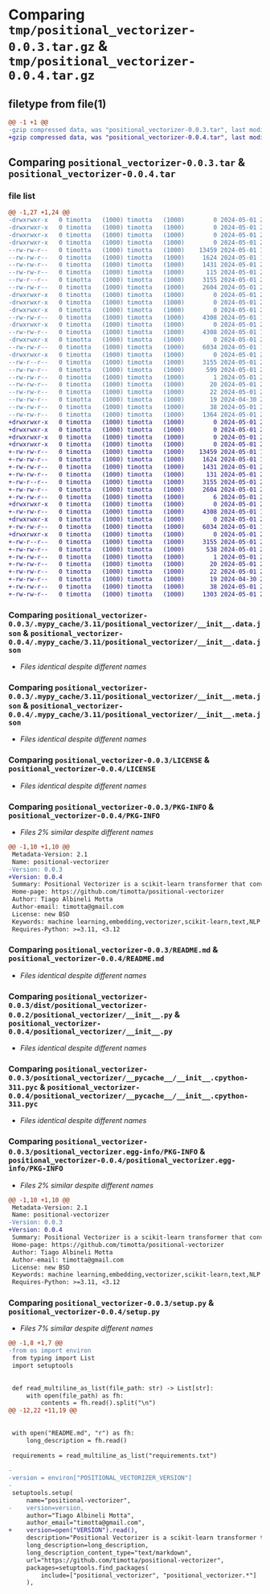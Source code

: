 # Comparing `tmp/positional_vectorizer-0.0.3.tar.gz` & `tmp/positional_vectorizer-0.0.4.tar.gz`

## filetype from file(1)

```diff
@@ -1 +1 @@
-gzip compressed data, was "positional_vectorizer-0.0.3.tar", last modified: Wed May  1 22:57:48 2024, max compression
+gzip compressed data, was "positional_vectorizer-0.0.4.tar", last modified: Wed May  1 23:14:23 2024, max compression
```

## Comparing `positional_vectorizer-0.0.3.tar` & `positional_vectorizer-0.0.4.tar`

### file list

```diff
@@ -1,27 +1,24 @@
-drwxrwxr-x   0 timotta   (1000) timotta   (1000)        0 2024-05-01 22:57:48.238785 positional_vectorizer-0.0.3/
-drwxrwxr-x   0 timotta   (1000) timotta   (1000)        0 2024-05-01 22:57:48.234785 positional_vectorizer-0.0.3/.mypy_cache/
-drwxrwxr-x   0 timotta   (1000) timotta   (1000)        0 2024-05-01 22:57:48.234785 positional_vectorizer-0.0.3/.mypy_cache/3.11/
-drwxrwxr-x   0 timotta   (1000) timotta   (1000)        0 2024-05-01 22:57:48.234785 positional_vectorizer-0.0.3/.mypy_cache/3.11/positional_vectorizer/
--rw-rw-r--   0 timotta   (1000) timotta   (1000)    13459 2024-05-01 19:42:33.000000 positional_vectorizer-0.0.3/.mypy_cache/3.11/positional_vectorizer/__init__.data.json
--rw-rw-r--   0 timotta   (1000) timotta   (1000)     1624 2024-05-01 19:42:33.000000 positional_vectorizer-0.0.3/.mypy_cache/3.11/positional_vectorizer/__init__.meta.json
--rw-rw-r--   0 timotta   (1000) timotta   (1000)     1431 2024-05-01 22:20:12.000000 positional_vectorizer-0.0.3/LICENSE
--rw-rw-r--   0 timotta   (1000) timotta   (1000)      115 2024-05-01 22:57:25.000000 positional_vectorizer-0.0.3/MANIFEST.in
--rw-r--r--   0 timotta   (1000) timotta   (1000)     3155 2024-05-01 22:57:48.238785 positional_vectorizer-0.0.3/PKG-INFO
--rw-rw-r--   0 timotta   (1000) timotta   (1000)     2604 2024-05-01 22:16:28.000000 positional_vectorizer-0.0.3/README.md
-drwxrwxr-x   0 timotta   (1000) timotta   (1000)        0 2024-05-01 22:57:48.234785 positional_vectorizer-0.0.3/dist/
-drwxrwxr-x   0 timotta   (1000) timotta   (1000)        0 2024-05-01 22:57:48.234785 positional_vectorizer-0.0.3/dist/positional_vectorizer-0.0.2/
-drwxrwxr-x   0 timotta   (1000) timotta   (1000)        0 2024-05-01 22:57:48.234785 positional_vectorizer-0.0.3/dist/positional_vectorizer-0.0.2/positional_vectorizer/
--rw-rw-r--   0 timotta   (1000) timotta   (1000)     4308 2024-05-01 19:48:05.000000 positional_vectorizer-0.0.3/dist/positional_vectorizer-0.0.2/positional_vectorizer/__init__.py
-drwxrwxr-x   0 timotta   (1000) timotta   (1000)        0 2024-05-01 22:57:48.234785 positional_vectorizer-0.0.3/positional_vectorizer/
--rw-rw-r--   0 timotta   (1000) timotta   (1000)     4308 2024-05-01 19:48:05.000000 positional_vectorizer-0.0.3/positional_vectorizer/__init__.py
-drwxrwxr-x   0 timotta   (1000) timotta   (1000)        0 2024-05-01 22:57:48.234785 positional_vectorizer-0.0.3/positional_vectorizer/__pycache__/
--rw-rw-r--   0 timotta   (1000) timotta   (1000)     6034 2024-05-01 19:47:34.000000 positional_vectorizer-0.0.3/positional_vectorizer/__pycache__/__init__.cpython-311.pyc
-drwxrwxr-x   0 timotta   (1000) timotta   (1000)        0 2024-05-01 22:57:48.238785 positional_vectorizer-0.0.3/positional_vectorizer.egg-info/
--rw-r--r--   0 timotta   (1000) timotta   (1000)     3155 2024-05-01 22:57:47.000000 positional_vectorizer-0.0.3/positional_vectorizer.egg-info/PKG-INFO
--rw-rw-r--   0 timotta   (1000) timotta   (1000)      599 2024-05-01 22:57:48.000000 positional_vectorizer-0.0.3/positional_vectorizer.egg-info/SOURCES.txt
--rw-rw-r--   0 timotta   (1000) timotta   (1000)        1 2024-05-01 22:57:47.000000 positional_vectorizer-0.0.3/positional_vectorizer.egg-info/dependency_links.txt
--rw-rw-r--   0 timotta   (1000) timotta   (1000)       20 2024-05-01 22:57:47.000000 positional_vectorizer-0.0.3/positional_vectorizer.egg-info/requires.txt
--rw-rw-r--   0 timotta   (1000) timotta   (1000)       22 2024-05-01 22:57:47.000000 positional_vectorizer-0.0.3/positional_vectorizer.egg-info/top_level.txt
--rw-rw-r--   0 timotta   (1000) timotta   (1000)       19 2024-04-30 23:59:15.000000 positional_vectorizer-0.0.3/requirements.txt
--rw-rw-r--   0 timotta   (1000) timotta   (1000)       38 2024-05-01 22:57:48.238785 positional_vectorizer-0.0.3/setup.cfg
--rw-rw-r--   0 timotta   (1000) timotta   (1000)     1364 2024-05-01 22:20:55.000000 positional_vectorizer-0.0.3/setup.py
+drwxrwxr-x   0 timotta   (1000) timotta   (1000)        0 2024-05-01 23:14:23.076343 positional_vectorizer-0.0.4/
+drwxrwxr-x   0 timotta   (1000) timotta   (1000)        0 2024-05-01 23:14:23.072343 positional_vectorizer-0.0.4/.mypy_cache/
+drwxrwxr-x   0 timotta   (1000) timotta   (1000)        0 2024-05-01 23:14:23.072343 positional_vectorizer-0.0.4/.mypy_cache/3.11/
+drwxrwxr-x   0 timotta   (1000) timotta   (1000)        0 2024-05-01 23:14:23.072343 positional_vectorizer-0.0.4/.mypy_cache/3.11/positional_vectorizer/
+-rw-rw-r--   0 timotta   (1000) timotta   (1000)    13459 2024-05-01 19:42:33.000000 positional_vectorizer-0.0.4/.mypy_cache/3.11/positional_vectorizer/__init__.data.json
+-rw-rw-r--   0 timotta   (1000) timotta   (1000)     1624 2024-05-01 19:42:33.000000 positional_vectorizer-0.0.4/.mypy_cache/3.11/positional_vectorizer/__init__.meta.json
+-rw-rw-r--   0 timotta   (1000) timotta   (1000)     1431 2024-05-01 22:20:12.000000 positional_vectorizer-0.0.4/LICENSE
+-rw-rw-r--   0 timotta   (1000) timotta   (1000)      131 2024-05-01 23:12:56.000000 positional_vectorizer-0.0.4/MANIFEST.in
+-rw-r--r--   0 timotta   (1000) timotta   (1000)     3155 2024-05-01 23:14:23.076343 positional_vectorizer-0.0.4/PKG-INFO
+-rw-rw-r--   0 timotta   (1000) timotta   (1000)     2604 2024-05-01 22:16:28.000000 positional_vectorizer-0.0.4/README.md
+-rw-rw-r--   0 timotta   (1000) timotta   (1000)        6 2024-05-01 23:14:18.000000 positional_vectorizer-0.0.4/VERSION
+drwxrwxr-x   0 timotta   (1000) timotta   (1000)        0 2024-05-01 23:14:23.072343 positional_vectorizer-0.0.4/positional_vectorizer/
+-rw-rw-r--   0 timotta   (1000) timotta   (1000)     4308 2024-05-01 19:48:05.000000 positional_vectorizer-0.0.4/positional_vectorizer/__init__.py
+drwxrwxr-x   0 timotta   (1000) timotta   (1000)        0 2024-05-01 23:14:23.072343 positional_vectorizer-0.0.4/positional_vectorizer/__pycache__/
+-rw-rw-r--   0 timotta   (1000) timotta   (1000)     6034 2024-05-01 19:47:34.000000 positional_vectorizer-0.0.4/positional_vectorizer/__pycache__/__init__.cpython-311.pyc
+drwxrwxr-x   0 timotta   (1000) timotta   (1000)        0 2024-05-01 23:14:23.076343 positional_vectorizer-0.0.4/positional_vectorizer.egg-info/
+-rw-r--r--   0 timotta   (1000) timotta   (1000)     3155 2024-05-01 23:14:22.000000 positional_vectorizer-0.0.4/positional_vectorizer.egg-info/PKG-INFO
+-rw-rw-r--   0 timotta   (1000) timotta   (1000)      538 2024-05-01 23:14:23.000000 positional_vectorizer-0.0.4/positional_vectorizer.egg-info/SOURCES.txt
+-rw-rw-r--   0 timotta   (1000) timotta   (1000)        1 2024-05-01 23:14:22.000000 positional_vectorizer-0.0.4/positional_vectorizer.egg-info/dependency_links.txt
+-rw-rw-r--   0 timotta   (1000) timotta   (1000)       20 2024-05-01 23:14:22.000000 positional_vectorizer-0.0.4/positional_vectorizer.egg-info/requires.txt
+-rw-rw-r--   0 timotta   (1000) timotta   (1000)       22 2024-05-01 23:14:22.000000 positional_vectorizer-0.0.4/positional_vectorizer.egg-info/top_level.txt
+-rw-rw-r--   0 timotta   (1000) timotta   (1000)       19 2024-04-30 23:59:15.000000 positional_vectorizer-0.0.4/requirements.txt
+-rw-rw-r--   0 timotta   (1000) timotta   (1000)       38 2024-05-01 23:14:23.076343 positional_vectorizer-0.0.4/setup.cfg
+-rw-rw-r--   0 timotta   (1000) timotta   (1000)     1303 2024-05-01 23:13:17.000000 positional_vectorizer-0.0.4/setup.py
```

### Comparing `positional_vectorizer-0.0.3/.mypy_cache/3.11/positional_vectorizer/__init__.data.json` & `positional_vectorizer-0.0.4/.mypy_cache/3.11/positional_vectorizer/__init__.data.json`

 * *Files identical despite different names*

### Comparing `positional_vectorizer-0.0.3/.mypy_cache/3.11/positional_vectorizer/__init__.meta.json` & `positional_vectorizer-0.0.4/.mypy_cache/3.11/positional_vectorizer/__init__.meta.json`

 * *Files identical despite different names*

### Comparing `positional_vectorizer-0.0.3/LICENSE` & `positional_vectorizer-0.0.4/LICENSE`

 * *Files identical despite different names*

### Comparing `positional_vectorizer-0.0.3/PKG-INFO` & `positional_vectorizer-0.0.4/PKG-INFO`

 * *Files 2% similar despite different names*

```diff
@@ -1,10 +1,10 @@
 Metadata-Version: 2.1
 Name: positional-vectorizer
-Version: 0.0.3
+Version: 0.0.4
 Summary: Positional Vectorizer is a scikit-learn transformer that converts text to bag of words vector using a positional ranking algorithm as score
 Home-page: https://github.com/timotta/positional-vectorizer
 Author: Tiago Albineli Motta
 Author-email: timotta@gmail.com
 License: new BSD
 Keywords: machine learning,embedding,vectorizer,scikit-learn,text,NLP
 Requires-Python: >=3.11, <3.12
```

### Comparing `positional_vectorizer-0.0.3/README.md` & `positional_vectorizer-0.0.4/README.md`

 * *Files identical despite different names*

### Comparing `positional_vectorizer-0.0.3/dist/positional_vectorizer-0.0.2/positional_vectorizer/__init__.py` & `positional_vectorizer-0.0.4/positional_vectorizer/__init__.py`

 * *Files identical despite different names*

### Comparing `positional_vectorizer-0.0.3/positional_vectorizer/__pycache__/__init__.cpython-311.pyc` & `positional_vectorizer-0.0.4/positional_vectorizer/__pycache__/__init__.cpython-311.pyc`

 * *Files identical despite different names*

### Comparing `positional_vectorizer-0.0.3/positional_vectorizer.egg-info/PKG-INFO` & `positional_vectorizer-0.0.4/positional_vectorizer.egg-info/PKG-INFO`

 * *Files 2% similar despite different names*

```diff
@@ -1,10 +1,10 @@
 Metadata-Version: 2.1
 Name: positional-vectorizer
-Version: 0.0.3
+Version: 0.0.4
 Summary: Positional Vectorizer is a scikit-learn transformer that converts text to bag of words vector using a positional ranking algorithm as score
 Home-page: https://github.com/timotta/positional-vectorizer
 Author: Tiago Albineli Motta
 Author-email: timotta@gmail.com
 License: new BSD
 Keywords: machine learning,embedding,vectorizer,scikit-learn,text,NLP
 Requires-Python: >=3.11, <3.12
```

### Comparing `positional_vectorizer-0.0.3/setup.py` & `positional_vectorizer-0.0.4/setup.py`

 * *Files 7% similar despite different names*

```diff
@@ -1,8 +1,7 @@
-from os import environ
 from typing import List
 import setuptools
 
 
 def read_multiline_as_list(file_path: str) -> List[str]:
     with open(file_path) as fh:
         contents = fh.read().split("\n")
@@ -12,22 +11,19 @@
 
 
 with open("README.md", "r") as fh:
     long_description = fh.read()
 
 requirements = read_multiline_as_list("requirements.txt")
 
-
-version = environ["POSITIONAL_VECTORIZER_VERSION"]
-
 setuptools.setup(
     name="positional-vectorizer",
-    version=version,
     author="Tiago Albineli Motta",
     author_email="timotta@gmail.com",
+    version=open("VERSION").read(),
     description="Positional Vectorizer is a scikit-learn transformer that converts text to bag of words vector using a positional ranking algorithm as score",
     long_description=long_description,
     long_description_content_type="text/markdown",
     url="https://github.com/timotta/positional-vectorizer",
     packages=setuptools.find_packages(
         include=["positional_vectorizer", "positional_vectorizer.*"]
     ),
```

